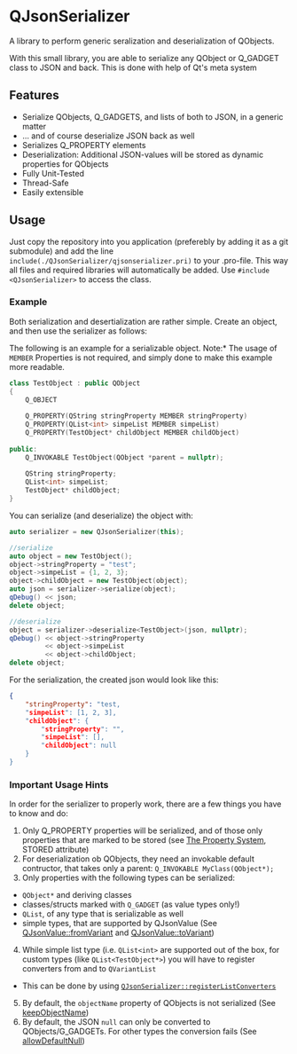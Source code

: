 # QJsonSerializer
A library to perform generic seralization and deserialization of QObjects.

With this small library, you are able to serialize any QObject or Q_GADGET class to JSON and back. This is done with help of Qt's meta system

## Features
- Serialize QObjects, Q_GADGETS, and lists of both to JSON, in a generic matter
- ... and of course deserialize JSON back as well
- Serializes Q_PROPERTY elements
- Deserialization: Additional JSON-values will be stored as dynamic properties for QObjects
- Fully Unit-Tested
- Thread-Safe
- Easily extensible

## Usage
Just copy the repository into you application (preferebly by adding it as a git submodule) and add the line `include(./QJsonSerializer/qjsonserializer.pri)` to your .pro-file. This way all files and required libraries will automatically be added. Use `#include <QJsonSerializer>` to access the class.

### Example
Both serialization and desertialization are rather simple. Create an object, and then use the serializer as follows:

The following is an example for a serializable object. Note:* The usage of `MEMBER` Properties is not required, and simply done to make this example more readable.
```cpp
class TestObject : public QObject
{
    Q_OBJECT
    
	Q_PROPERTY(QString stringProperty MEMBER stringProperty)
	Q_PROPERTY(QList<int> simpeList MEMBER simpeList)
	Q_PROPERTY(TestObject* childObject MEMBER childObject)
	
public:
    Q_INVOKABLE TestObject(QObject *parent = nullptr);
    
	QString stringProperty;
	QList<int> simpeList;
	TestObject* childObject;
}
```

You can serialize (and deserialize) the object with:
```cpp
auto serializer = new QJsonSerializer(this);

//serialize
auto object = new TestObject();
object->stringProperty = "test";
object->simpeList = {1, 2, 3};
object->childObject = new TestObject(object);
auto json = serializer->serialize(object);
qDebug() << json;
delete object;

//deserialize
object = serializer->deserialize<TestObject>(json, nullptr);
qDebug() << object->stringProperty
         << object->simpeList
         << object->childObject;
delete object;
```

For the serialization, the created json would look like this:
```json
{
    "stringProperty": "test,
    "simpeList": [1, 2, 3],
    "childObject": {
        "stringProperty": "",
        "simpeList": [],
        "childObject": null
    }
}
```

### Important Usage Hints
In order for the serializer to properly work, there are a few things you have to know and do:

1. Only Q_PROPERTY properties will be serialized, and of those only properties that are marked to be stored (see [The Property System](https://doc.qt.io/qt-5/properties.html#requirements-for-declaring-properties), STORED attribute)
2. For deserialization ob QObjects, they need an invokable default contructor, that takes only a parent: `Q_INVOKABLE MyClass(QObject*);`
3. Only properties with the following types can be serialized:
  - `QObject*` and deriving classes
  - classes/structs marked with `Q_GADGET` (as value types only!)
  - `QList`, of any type that is serializable as well
  - simple types, that are supported by QJsonValue (See [QJsonValue::fromVariant](https://doc.qt.io/qt-5/qjsonvalue.html#fromVariant) and [QJsonValue::toVariant](https://doc.qt.io/qt-5/qjsonvalue.html#toVariant))
4. While simple list type (i.e. `QList<int>` are supported out of the box, for custom types (like `QList<TestObject*>`) you will have to register converters from and to `QVariantList`
  - This can be done by using [`QJsonSerializer::registerListConverters`](src/qjsonserializer.h#L27)
5. By default, the `objectName` property of QObjects is not serialized (See [keepObjectName](src/qjsonserializer.h#L20))
6. By default, the JSON `null` can only be converted to QObjects/G_GADGETs. For other types the conversion fails (See [allowDefaultNull](src/qjsonserializer.h#L19))
